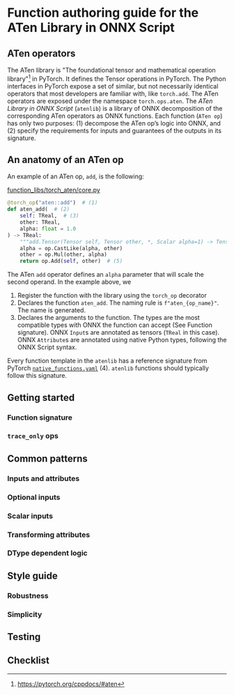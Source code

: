 # Function authoring guide for the ATen Library in ONNX Script

## ATen operators

The ATen library is "The foundational tensor and mathematical operation library"[^1] in PyTorch. It defines the Tensor operations in PyTorch. The Python interfaces in PyTorch expose a set of similar, but not necessarily identical operators that most developers are familiar with, like `torch.add`. The ATen operators are exposed under the namespace `torch.ops.aten`.
The _ATen Library in ONNX Script_ (`atenlib`) is a library of ONNX decomposition of the corresponding ATen operators as ONNX functions. Each function (`ATen op`) has only two purposes: (1) decompose the ATen op’s logic into ONNX, and (2) specify the requirements for inputs and guarantees of the outputs in its signature.

## An anatomy of an ATen op

An example of an ATen op, `add`, is the following:

[function_libs/torch_aten/core.py](https://github.com/microsoft/onnx-script/blob/2952f41d9a76e48be378f100fe1623d744fe1943/onnxscript/function_libs/torch_aten/ops/core.py#L58-L63)

```python
@torch_op("aten::add")  # (1)
def aten_add(  # (2)
    self: TReal,  # (3)
    other: TReal,
    alpha: float = 1.0
) -> TReal:
    """add.Tensor(Tensor self, Tensor other, *, Scalar alpha=1) -> Tensor"""  # (4)
    alpha = op.CastLike(alpha, other)
    other = op.Mul(other, alpha)
    return op.Add(self, other)  # (5)
```

The ATen `add` operator defines an `alpha` parameter that will scale the second operand. In the example above, we

1. Register the function with the library using the `torch_op` decorator
2. Declares the function `aten_add`. The naming rule is `f"aten_{op_name}"`. The name is generated.
3. Declares the arguments to the function. The types are the most compatible types with ONNX the function can accept (See Function signature). ONNX `Input`s are annotated as tensors (`TReal` in this case). ONNX `Attribute`s are annotated using native Python types, following the ONNX Script syntax.

Every function template in the `atenlib` has a reference signature from PyTorch [`native_functions.yaml`](https://github.com/pytorch/pytorch/blob/44d8e6c2aa80dbeb2afc1e4471dc1b66bf47779a/aten/src/ATen/native/native_functions.yaml#L497) (4). `atenlib` functions should typically follow this signature.


## Getting started



### Function signature

### `trace_only` ops

## Common patterns

### Inputs and attributes

### Optional inputs

### Scalar inputs

### Transforming attributes

### DType dependent logic

## Style guide

### Robustness

### Simplicity

## Testing

## Checklist

[^1]: https://pytorch.org/cppdocs/#aten
